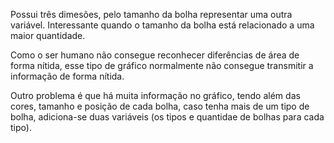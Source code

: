 Possui três dimesões, pelo tamanho da bolha representar uma outra variável. Interessante quando o tamanho da bolha está relacionado a uma maior quantidade. 

Como o ser humano não consegue reconhecer diferências de área de forma nítida, esse tipo de gráfico normalmente não consegue transmitir a informação de forma nítida.

Outro problema é que há muita informação no gráfico, tendo além das cores, tamanho e posição de cada bolha, caso tenha mais de um tipo de bolha, adiciona-se duas variáveis (os tipos e quantidae de bolhas para cada tipo).
